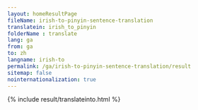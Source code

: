 ```yaml
---
layout: homeResultPage
fileName: irish-to-pinyin-sentence-translation
translatein: irish_to_pinyin
folderName : translate
lang: ga
from: ga
to: zh
langname: irish-to
permalink: /ga/irish-to-pinyin-sentence-translation/result
sitemap: false
nointernationalization: true
---
```

{% include result/translateinto.html %}

<script src="/js/result/translation.js" data-foldername="{{page.folderName}}" data-lang="{{page.lang}}"></script>

